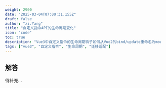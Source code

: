 ```yaml
---
weight: 2900
date: "2025-03-04T07:00:31.155Z"
draft: false
author: "zi.Yang"
title: "自定义指令API的生命周期变化"
icon: "code"
toc: true
description: "Vue3中自定义指令的生命周期钩子如何从Vue2的bind/update重命名为mounted/updated？请说明inserted钩子被合并后的新触发逻辑及参数变化。"
tags: ["vue3", "自定义指令", "生命周期", "迁移适配"]
---
```


## 解答

待补充...
